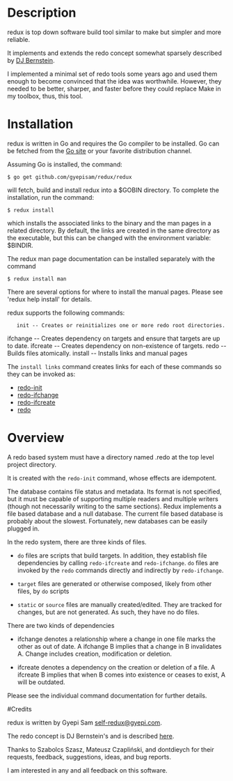 # Description

redux is top down software build tool similar to make but simpler and more reliable.

It implements and extends the redo concept somewhat sparsely described by [DJ Bernstein](http://cr.yp.to/redo.html).

I implemented a minimal set of redo tools some years ago and used them enough to become convinced
that the idea was worthwhile. However, they needed to be better, sharper, and faster before they could
replace Make in my toolbox, thus, this tool.

# Installation

redux is written in Go and requires the Go compiler to be installed.
Go can be fetched from the [Go site](http://www.golang.com) or your favorite distribution channel.

Assuming Go is installed, the command:

    $ go get github.com/gyepisam/redux/redux

will fetch, build and install redux into a $GOBIN directory.
To complete the installation, run the command:

    $ redux install 

which installs the associated links to the binary and the man pages in a related directory.
By default, the links are created in the same directory as the executable, but this can be
changed with the environment variable: $BINDIR.
  
The redux man page documentation can be installed separately with the command

    $ redux install man

There are several options for where to install the manual pages.
Please see 'redux help install' for details. 

redux supports the following commands:

       init -- Creates or reinitializes one or more redo root directories.
   ifchange -- Creates dependency on targets and ensure that targets are up to date.
   ifcreate -- Creates dependency on non-existence of targets.
       redo -- Builds files atomically.
    install -- Installs links and manual pages

The `install links` command creates links  for each of these commands so they can be invoked as:

  * [redo-init](/doc/redo-init.html)
  * [redo-ifchange](/doc/redo-ifchange.html)
  * [redo-ifcreate](/doc/redo-ifcreate.html)
  * [redo](/doc/redo.html)


# Overview

A redo based system must have a directory named .redo at the top level project
directory. 

It is created with the `redo-init` command, whose effects are idempotent.

The database contains file status and metadata. Its format is not specified,
but it must be capable of supporting multiple readers and multiple writers
(though not necessarily writing to the same sections). Redux implements a file based
database and a null database. The current file based database is probably about the
slowest. Fortunately, new databases can be easily plugged in.

In the redo system, there are three kinds of files.

* `do` files are scripts that build targets. In addition, they establish
file dependencies by calling `redo-ifcreate` and `redo-ifchange`. `do` files
are invoked by the `redo` commands directly and indirectly by `redo-ifchange`.

* `target` files are generated or otherwise composed, likely from other files, by `do` scripts

* `static` or `source` files are manually created/edited. They are tracked
for changes, but are not generated. As such, they have no do files.

There are two kinds of dependencies

* ifchange denotes a relationship where a change in one file marks the other as out of date.
  A ifchange B implies that a change in B invalidates A. Change includes creation, modification or deletion.

* ifcreate denotes a dependency on the creation or deletion of a file.
  A ifcreate B implies that when B comes into existence or ceases to exist, A will be outdated.

Please see the individual command documentation for further details.

#Credits

redux is written by Gyepi Sam <self-redux@gyepi.com>.

The redo concept is DJ Bernstein's and is described [here](http://cr.yp.to/redo.html).

Thanks to Szabolcs Szasz, Mateusz Czapliński, and dontdieych for their requests, feedback, suggestions, ideas, and bug reports.

I am interested in any and all feedback on this software.